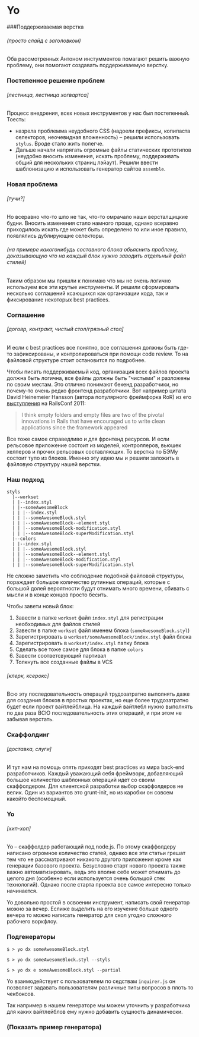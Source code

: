 # Yo

###Поддерживаемая верстка
###### (просто слайд с заголовком)

Оба рассмотренных Антоном инстумментов помагают решить важную проблему, они помогают создавать поддерживаемую верстку.

### Постепенное решение проблем
###### [лестница, лестница хогвартса]

Процесс внедрения, всех новых инструментов у нас был постепенный. Тоесть: 

* назрела проблемма неудобного CSS (надоели префиксы, копипаста селекторов, неочевидная вложенность) – решили использовать `stylus`. Вроде стало жить полегче.
* Дальше начали напрягать огромные файлы статических прототипов (неудобно вносить изменения, искать проблему, поддерживать общий для нескольких страниц лэйаут). Решили ввести шаблонизацию и использовать генератор сайтов `assemble`.

### Новая проблема
###### [тучи?]

Но всеравно что-то шло не так, что-то омрачало наши версталщицкие будни. Вносить изменения стало намного проще, однако всеравно приходилось искать где может быть определено то или иное правило, появлялись дублирующие селекторы.

###### (на примере какогонибудь составного блока обьяснить проблему, доказывающую что на каждый блок нужно заводить отдельный файл стилей)

Таким образом мы пришли к понимаю что мы не очень логично используем все эти крутые инструменты. И решили сформировать несколько соглашений ксающихся как организации кода, так и фиксирование некоторых best practices.

### Соглашение
###### [договр, контракт, чистый стол/грязный стол]

И если с best practices все понятно, все соглашения должны быть где-то зафиксированы, и контролироваться при помощи code review. То на файловой структуре стоит остановится по подробнее.

Чтобы писать поддерживаемый код, организация всех файлов проекта должна быть логична, все файлы должны быть "чистыми" и разложены по своим местам. Это отлично понимают бекенд разработчики, но почему-то очень редко фронтенд разработчики.
Вот например цитата David Heinemeier Hansson (автора популярного фреймфорка RoR) из его [выступления](http://www.rubyinside.com/dhh-keynote-streaming-live-from-railsconf-2011-right-here-right-now-4769.html) на RailsConf 2011:

> I think empty folders and empty files are two of the pivotal innovations in Rails that have encouraged us to write clean applications since the framework appeared

Все тоже самое справедливо и для фронтенд ресурсов.
И если рельсовое приложение состоит из моделей, контроллеров, вьюшек хелперов и прочих рельсовых составляющих. То верстка по БЭМу состоит тупо из блоков. Именно эту идею мы и решили заложить в файловую структуру нашей верстки.

### Наш подход

```
styls
  |--workset
  | |--index.styl
  | |--someAwesomeBlock
  | | |--index.styl
  | | |--someAwesomeBlock.styl
  | | |--someAwesomeBlock--element.styl
  | | |--someAwesomeBlock-modification.styl
  | | |--someAwesomeBlock-superModification.styl
  |--colors
  | |--index.styl
  | | |--someAwesomeBlock.styl
  | | |--someAwesomeBlock--element.styl
  | | |--someAwesomeBlock-modification.styl
  | | |--someAwesomeBlock-superModification.styl
```

Не сложно заметить что соблюдение подобной файловой структуры, пораждает большое количество рутинных операций, которые с большой долей вероятности будут отнимать много времени, сбивать с мысли и в конце концов просто бесить.

Чтобы завети новый блок:

1. Завести в папке `workset` файл `index.styl` для регистрации необходимых для файлов стилей
2. Завести в папке `workset` файл именем блока (`someAwesomeBlock.styl`)
3. Зарегистрировать в `workset/someAwesomeBlock/index.styl` файл блока
4. Зарегистрировать в `workset/index.styl` папку блока
5. Сделать все тоже самое для блока в папке `colors`
6. Завести соответсвующий партивал
7. Толкнуть все созданные файлы в VCS

###### [клерк, ксерокс]

Всю эту последовательность операций трудозатратно выполнять даже для создания блоков в простых проектах, но еще более трудозатратно будет если проект вайтлейблица. На каждый вайтлебл нужно выполнять по два раза ВСЮ последовательность этих операций, и при этом не забывая верстать.

### Скаффолдинг
###### [доставка, слуги]

И тут нам на помощь опять приходят best practices из мира back-end разработчиков. Каждый уважающий себя фреймворк, добавляющий большое количество шаблонных операций идет со своим скаффолдером. Для клиентской разработки выбор скаффолдеров не велик. Один из вариантов это grunt-init, но из каробки он совсем какойто беспомощный.

### Yo
###### [хип-хоп]

Yo – скаффолдер работающий под node.js. По этому скаффолдеру написано огромное количество статей, однако все эти статьи грешат тем что не рассматривают никакого другого приложения кроме как генерации базового проекта. Безусловно старт нового проекта также важно автоматизировать, ведь это вполне себе может отнимать до целого дня (особенно если используется очень большой стек технологий). Однако после старта проекта все самое интересно только начинается.

Yo довольно простой в освоении инструмент, написать свой генератор можно за вечер.
Еслиже выделить на его изучение больше одного вечера то можно написать генератор для скол угодно сложного рабочего воркфлоу.

### Подгенераторы

`$ > yo dx someAwesomeBlock.styl`

`$ > yo dx someAwesomeBlock.styl --styls`

`$ > yo dx e someAwesomeBlock.styl --partial`

Yo взаимодействует с пользователем по седствам `inquirer.js` он позволяет задавать пользователям различные типы вопросов в плоть то чекбоксов.

Так например в нашем генераторе мы можем уточнить у разработчика для каких вайтлейблов ему нужно добавить сущность динамически.

### (Показать пример генератора)




